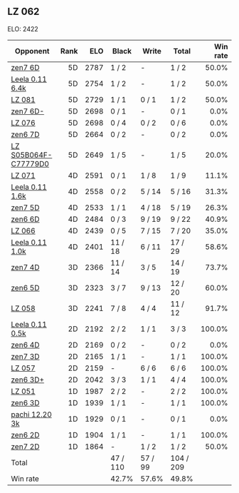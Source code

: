 ## LZ 062 ##

ELO: 2422

Opponent | Rank | ELO | Black | Write | Total | Win rate
---------|-----:|----:|-------|-------|-------|-------:
[zen7 6D](zen7%206D.md) | 5D | 2787 | 1 / 2 | - | 1 / 2 | 50.0%
[Leela 0.11 6.4k](Leela%200.11%206.4k.md) | 5D | 2754 | 1 / 2 | - | 1 / 2 | 50.0%
[LZ 081](LZ%20081.md) | 5D | 2729 | 1 / 1 | 0 / 1 | 1 / 2 | 50.0%
[zen7 6D-](zen7%206D-.md) | 5D | 2698 | 0 / 1 | - | 0 / 1 | 0.0%
[LZ 076](LZ%20076.md) | 5D | 2698 | 0 / 4 | 0 / 2 | 0 / 6 | 0.0%
[zen6 7D](zen6%207D.md) | 5D | 2664 | 0 / 2 | - | 0 / 2 | 0.0%
[LZ S05B064F-C77779D0](LZ%20S05B064F-C77779D0.md) | 5D | 2649 | 1 / 5 | - | 1 / 5 | 20.0%
[LZ 071](LZ%20071.md) | 4D | 2591 | 0 / 1 | 1 / 8 | 1 / 9 | 11.1%
[Leela 0.11 1.6k](Leela%200.11%201.6k.md) | 4D | 2558 | 0 / 2 | 5 / 14 | 5 / 16 | 31.3%
[zen7 5D](zen7%205D.md) | 4D | 2533 | 1 / 1 | 4 / 18 | 5 / 19 | 26.3%
[zen6 6D](zen6%206D.md) | 4D | 2484 | 0 / 3 | 9 / 19 | 9 / 22 | 40.9%
[LZ 066](LZ%20066.md) | 4D | 2439 | 0 / 5 | 7 / 15 | 7 / 20 | 35.0%
[Leela 0.11 1.0k](Leela%200.11%201.0k.md) | 4D | 2401 | 11 / 18 | 6 / 11 | 17 / 29 | 58.6%
[zen7 4D](zen7%204D.md) | 3D | 2366 | 11 / 14 | 3 / 5 | 14 / 19 | 73.7%
[zen6 5D](zen6%205D.md) | 3D | 2323 | 3 / 7 | 9 / 13 | 12 / 20 | 60.0%
[LZ 058](LZ%20058.md) | 3D | 2241 | 7 / 8 | 4 / 4 | 11 / 12 | 91.7%
[Leela 0.11 0.5k](Leela%200.11%200.5k.md) | 2D | 2192 | 2 / 2 | 1 / 1 | 3 / 3 | 100.0%
[zen6 4D](zen6%204D.md) | 2D | 2169 | 0 / 2 | - | 0 / 2 | 0.0%
[zen7 3D](zen7%203D.md) | 2D | 2165 | 1 / 1 | - | 1 / 1 | 100.0%
[LZ 057](LZ%20057.md) | 2D | 2159 | - | 6 / 6 | 6 / 6 | 100.0%
[zen6 3D+](zen6%203D+.md) | 2D | 2042 | 3 / 3 | 1 / 1 | 4 / 4 | 100.0%
[LZ 051](LZ%20051.md) | 1D | 1987 | 2 / 2 | - | 2 / 2 | 100.0%
[zen6 3D](zen6%203D.md) | 1D | 1939 | 1 / 1 | - | 1 / 1 | 100.0%
[pachi 12.20 3k](pachi%2012.20%203k.md) | 1D | 1929 | 0 / 1 | - | 0 / 1 | 0.0%
[zen6 2D](zen6%202D.md) | 1D | 1904 | 1 / 1 | - | 1 / 1 | 100.0%
[zen7 2D](zen7%202D.md) | 1D | 1864 | - | 1 / 2 | 1 / 2 | 50.0%
Total | | | 47 / 110 | 57 / 99 | 104 / 209 | 
Win rate| | | 42.7% | 57.6% | 49.8% | 
